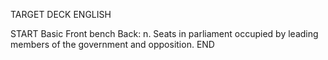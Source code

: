 TARGET DECK
ENGLISH

START
Basic
Front bench
Back: n. Seats in parliament occupied by leading members of the government and opposition.
END
